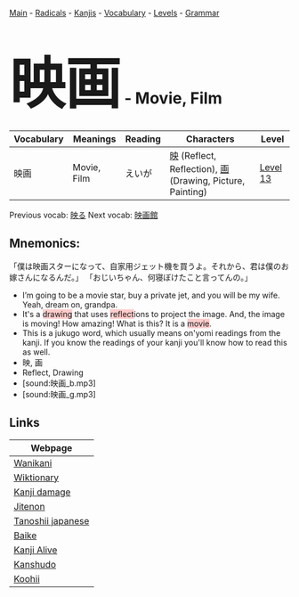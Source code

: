 <style> bigfont {font-size: 100px}</style>
[Main](../README.md) -
[Radicals](../radicals.md) -
[Kanjis](../kanjis.md) -
[Vocabulary](../vocabulary.md) -
[Levels](../levels.md) -
[Grammar](../grammar.md)
# <bigfont> 映画</bigfont> - Movie, Film 

| Vocabulary | Meanings | Reading | Characters | Level |
| --- | --- | --- | --- | --- |
| 映画 | Movie, Film | えいが |  [映](../kanjis/映.md) (Reflect, Reflection), [画](../kanjis/画.md) (Drawing, Picture, Painting) | [Level 13](../levels/wk_level13.md) |

Previous vocab: [映る](映る.md) Next vocab: [映画館](映画館.md) 

## Mnemonics:
「僕は映画スターになって、自家用ジェット機を買うよ。それから、君は僕のお嫁さんになるんだ。」 「おじいちゃん、何寝ぼけたこと言ってんの。」
* I’m going to be a movie star, buy a private jet, and you will be my wife. Yeah, dream on, grandpa.
* It's a <span style="background-color:#ffcccb"> drawing</span> that uses <span style="background-color:#ffcccb"> reflect</span>ions to project the image. And, the image is moving! How amazing! What is this? It is a <span style="background-color:#ffcccb"> movie</span>.
* This is a jukugo word, which usually means on'yomi readings from the kanji. If you know the readings of your kanji you'll know how to read this as well.
* 映, 画
* Reflect, Drawing
* [sound:映画_b.mp3]
* [sound:映画_g.mp3]


## Links 

| Webpage |
| --- |
| [Wanikani          ](https://www.wanikani.com/kanji/映画) |
| [Wiktionary        ](https://en.wiktionary.org/wiki/映画) |
| [Kanji damage      ](http://www.kanjidamage.com/kanji/search?utf8=✓&q=映画) |
| [Jitenon           ](https://jitenon.com/kanji/映画) |
| [Tanoshii japanese ](https://www.tanoshiijapanese.com/dictionary/kanji.cfm?k=映画) |
| [Baike             ](https://baike.baidu.com/item/映画) |
| [Kanji Alive       ](https://app.kanjialive.com/映画) |
| [Kanshudo          ](https://www.kanshudo.com/searchmn?q=映画) |
| [Koohii            ](https://kanji.koohii.com/study/kanji/映画) |
